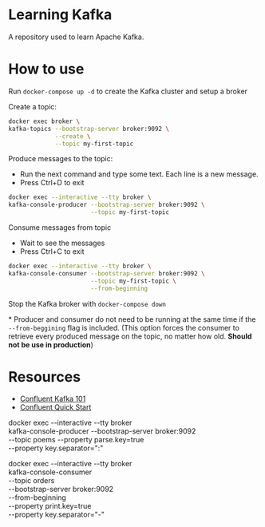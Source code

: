 # Learning Kafka 
A repository used to learn Apache Kafka.


# How to use
Run `docker-compose up -d` to create the Kafka cluster and setup a broker

Create a topic:
```bash
docker exec broker \
kafka-topics --bootstrap-server broker:9092 \
             --create \
             --topic my-first-topic
```

Produce messages to the topic:
  - Run the next command and type some text. Each line is a new message.
  - Press Ctrl+D to exit
  
```bash
docker exec --interactive --tty broker \ 
kafka-console-producer --bootstrap-server broker:9092 \
                       --topic my-first-topic

```

Consume messages from topic
  - Wait to see the messages
  - Press Ctrl+C to exit
  
```bash
docker exec --interactive --tty broker \
kafka-console-consumer --bootstrap-server broker:9092 \
                       --topic my-first-topic \
                       --from-beginning
```

  Stop the Kafka broker with `docker-compose down`


\* Producer and consumer do not need to be running at the same time if the `--from-beggining` flag is included. (This option forces the consumer to retrieve every produced message on the topic, no matter how old. **Should not be use in production**)

# Resources
- [Confluent Kafka 101](https://developer.confluent.io/learn-kafka/apache-kafka/events/?utm_medium=sem&utm_source=google&utm_campaign=ch.sem_br.nonbrand_tp.prs_tgt.kafka_mt.xct_rgn.emea_lng.eng_dv.all_con.kafka-general&utm_term=apache+kafka&placement=&device=c&creative=&gclid=CjwKCAjwoMSWBhAdEiwAVJ2ndvuiHzU6biN_sZ4hb1ixOW2wUg2Ew6GgbXQME4C3e6SelDi86HSmChoCzTQQAvD_BwE)
- [Confluent Quick Start](https://developer.confluent.io/quickstart/kafka-docker/)

docker exec --interactive --tty broker \
kafka-console-producer --bootstrap-server broker:9092 \
                       --topic poems
                       --property parse.key=true \
                       --property key.separator=":"

docker exec --interactive --tty broker \
kafka-console-consumer \
  --topic orders \
  --bootstrap-server broker:9092 \
  --from-beginning \
  --property print.key=true \
  --property key.separator="-"